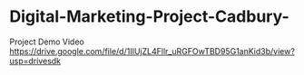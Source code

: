 # Digital-Marketing-Project-Cadbury-
Project Demo Video
https://drive.google.com/file/d/1IIUjZL4Fllr_uRGFOwTBD95G1anKid3b/view?usp=drivesdk
